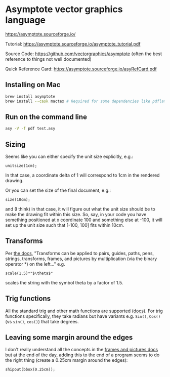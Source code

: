 # Asymptote vector graphics language

https://asymptote.sourceforge.io/

Tutorial: https://asymptote.sourceforge.io/asymptote_tutorial.pdf

Source Code: https://github.com/vectorgraphics/asymptote (often the best reference to things not well documented)

Quick Reference Card: https://asymptote.sourceforge.io/asyRefCard.pdf

## Installing on Mac

```bash
brew install asymptote
brew install --cask mactex # Required for some dependencies like pdflatex
```

## Run on the command line

```bash
asy -V -f pdf test.asy
```

## Sizing
Seems like you can either specify the unit size explicitly, e.g.:

```
unitsize(1cm);
```

In that case, a coordinate delta of 1 will correspond to 1cm in the rendered drawing.

Or you can set the size of the final document, e.g.:

```
size(10cm);
```

and (I think) in that case, it will figure out what the unit size should be to make the drawing fit within this size. So, say, in your code you have something positioned at x coordinate 100 and something else at -100, it will set up the unit size such that [-100, 100] fits within 10cm. 

## Transforms
Per [the docs](https://asymptote.sourceforge.io/doc/Transforms.html), "Transforms can be applied to pairs, guides, paths, pens, strings, transforms, frames, and pictures by multiplication (via the binary operator \*) on the left..." e.g. 

```
scale(1.5)*"$\theta$"
```
scales the string with the symbol theta by a factor of 1.5. 

## Trig functions
All the standard trig and other math functions are supported ([docs](https://asymptote.sourceforge.io/doc/Mathematical-functions.html)). For trig functions specifically, they take radians but have variants e.g. `Sin()`, `Cos()` (vs `sin()`, `cos()`) that take degrees.

## Leaving some margin around the edges
I don't really understand all the concepts in the [frames and pictures docs](https://asymptote.sourceforge.io/doc/Frames-and-pictures.html) but at the end of the day, adding this to the end of a program seems to do the right thing (create a 0.25cm margin around the edges):

```
shipout(bbox(0.25cm));
```
